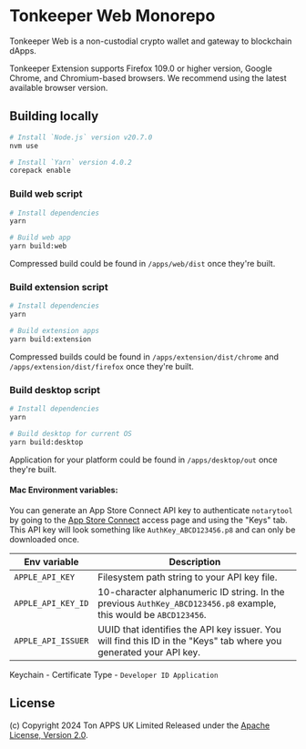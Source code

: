# Tonkeeper Web Monorepo

Tonkeeper Web is a non-custodial crypto wallet and gateway to blockchain dApps.

Tonkeeper Extension supports Firefox 109.0 or higher version, Google Chrome, and Chromium-based
browsers. We recommend using the latest available browser version.

## Building locally

```sh
# Install `Node.js` version v20.7.0
nvm use

# Install `Yarn` version 4.0.2
corepack enable
```

### Build web script

```sh
# Install dependencies
yarn

# Build web app
yarn build:web
```

Compressed build could be found in `/apps/web/dist` once they're built.

### Build extension script

```sh
# Install dependencies
yarn

# Build extension apps
yarn build:extension
```

Compressed builds could be found in `/apps/extension/dist/chrome` and `/apps/extension/dist/firefox`
once they're built.

### Build desktop script

```sh
# Install dependencies
yarn

# Build desktop for current OS
yarn build:desktop
```

Application for your platform could be found in `/apps/desktop/out` once they're built.

#### Mac Environment variables:

You can generate an App Store Connect API key to authenticate `notarytool` by going to the
[App Store Connect](https://appstoreconnect.apple.com/access/api) access page and using the "Keys"
tab. This API key will look something like `AuthKey_ABCD123456.p8` and can only be downloaded once.

| Env variable       | Description                                                                                                        |
| ------------------ | ------------------------------------------------------------------------------------------------------------------ |
| `APPLE_API_KEY`    | Filesystem path string to your API key file.                                                                       |
| `APPLE_API_KEY_ID` | 10-character alphanumeric ID string. In the previous `AuthKey_ABCD123456.p8` example, this would be `ABCD123456`.  |
| `APPLE_API_ISSUER` | UUID that identifies the API key issuer. You will find this ID in the "Keys" tab where you generated your API key. |

Keychain - Certificate Type - `Developer ID Application`

## License

(c) Copyright 2024 Ton APPS UK Limited Released under the
[Apache License, Version 2.0](LICENSE.txt).
